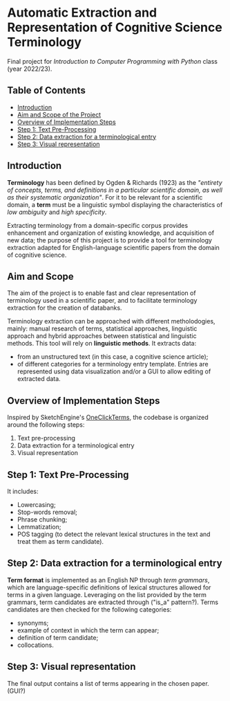 # Automatic Extraction and Representation of Cognitive Science Terminology
Final project for *Introduction to Computer Programming with Python* class (year 2022/23).

## Table of Contents

- [Introduction](#Introduction)
- [Aim and Scope of the Project](#Aim-and-Scope-of-the-Project)
- [Overview of Implementation Steps](#Overview-of-Implementation-Steps)
- [Step 1: Text Pre-Processing](#Step-1-Text-Pre-Processing)
- [Step 2: Data extraction for a terminological entry](#Step-2-Data-extraction-for-a-terminological-entry)
- [Step 3: Visual representation](#Step-3-Visual-representation)

## Introduction

**Terminology** has been defined by Ogden & Richards (1923) as the *"entirety of concepts, terms, and definitions in a particular scientific 
domain, as well as their systematic organization"*. For it to be relevant for a scientific domain, a **term** must be a linguistic symbol 
displaying the characteristics of *low ambiguity* and *high specificity*.  
  
Extracting terminology from a domain-specific corpus provides enhancement and organization of existing knowledge, and acquisition of new data; 
the purpose of this project is to provide a tool for terminology extraction adapted for English-language scientific papers 
from the domain of cognitive science.   

## Aim and Scope

The aim of the project is to enable fast and clear representation of terminology used in a scientific paper, and to 
facilitate terminology extraction for the creation of databanks.

Terminology extraction can be approached with different metholodogies, mainly: manual research of terms, statistical approaches, 
linguistic approach and hybrid approaches between statistical and linguistic methods. This tool will rely on **linguistic methods**. 
It extracts data:
* from an unstructured text (in this case, a cognitive science article);
* of different categories for a terminology entry template.
Entries are represented using data visualization and/or a GUI to allow editing of extracted data.

## Overview of Implementation Steps

Inspired by SketchEngine's [OneClickTerms](https://terms.sketchengine.eu/how-does-it-work), the codebase is organized around the following steps:  
1. Text pre-processing 
2. Data extraction for a terminological entry
3. Visual representation

## Step 1: Text Pre-Processing

It includes:
* Lowercasing;
* Stop-words removal;
* Phrase chunking; 
* Lemmatization; 
* POS tagging (to detect the relevant lexical structures in the text and treat them as term candidate).

## Step 2: Data extraction for a terminological entry

**Term format** is implemented as an English NP through *term grammars*, which are language-specific definitions of lexical structures allowed 
for terms in a given language. Leveraging on the list provided by the term grammars, term candidates are extracted through ("is_a" pattern?).
Terms candidates are then checked for the following categories:
* synonyms;
* example of context in which the term can appear;
* definition of term candidate;
* collocations.

## Step 3: Visual representation

The final output contains a list of terms appearing in the chosen paper. (GUI?)
